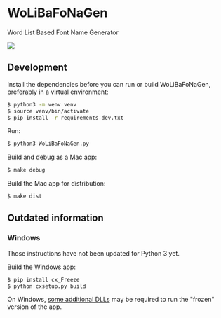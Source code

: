 # WoLiBaFoNaGen

Word List Based Font Name Generator

![](https://github.com/jenskutilek/WoLiBaFoNaGen/blob/master/images/screenshot-mac.png)

## Development

Install the dependencies before you can run or build WoLiBaFoNaGen, preferably
in a virtual environment:

```bash
$ python3 -m venv venv
$ source venv/bin/activate
$ pip install -r requirements-dev.txt
```

Run:

```bash
$ python3 WoLiBaFoNaGen.py
```

Build and debug as a Mac app:

```bash
$ make debug
```

Build the Mac app for distribution:

```bash
$ make dist
```

## Outdated information

### Windows

Those instructions have not been updated for Python 3 yet.

Build the Windows app:

```bash
$ pip install cx_Freeze
$ python cxsetup.py build
```

On Windows, [some additional DLLs](http://cx-freeze.readthedocs.io/en/latest/faq.html#microsoft-visual-c-redistributable-package) may be required to run the "frozen" version of the app. 

